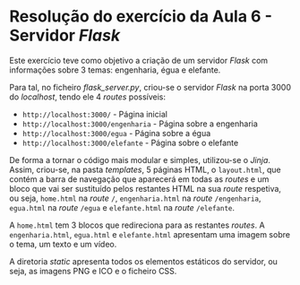 # Resolução do exercício da Aula 6 - Servidor *Flask*

Este exercício teve como objetivo a criação de um servidor *Flask* com informações sobre 3 temas: engenharia, égua e elefante.

Para tal, no ficheiro *flask_server.py*, criou-se o servidor *Flask* na porta 3000 do *localhost*, tendo ele 4 *routes* possíveis:
- `http://localhost:3000/` - Página inicial
- `http://localhost:3000/engenharia` - Página sobre a engenharia
- `http://localhost:3000/egua` - Página sobre a égua
- `http://localhost:3000/elefante` - Página sobre o elefante

De forma a tornar o código mais modular e simples, utilizou-se o *Jinja*. Assim, criou-se, na pasta *templates*, 5 páginas HTML, o `layout.html`, que contém a barra de navegação que aparecerá em todas as *routes* e um bloco que vai ser sustituído pelos restantes HTML na sua *route* respetiva, ou seja, `home.html` na *route* `/`, `engenharia.html` na *route* `/engenharia`, `egua.html` na *route* `/egua` e `elefante.html` na *route* `/elefante`.

A `home.html` tem 3 blocos que redireciona para as restantes *routes*. A `engenharia.html`, `egua.html` e `elefante.html` apresentam uma imagem sobre o tema, um texto e um vídeo.

A diretoria *static* apresenta todos os elementos estáticos do servidor, ou seja, as imagens PNG e ICO e o ficheiro CSS.